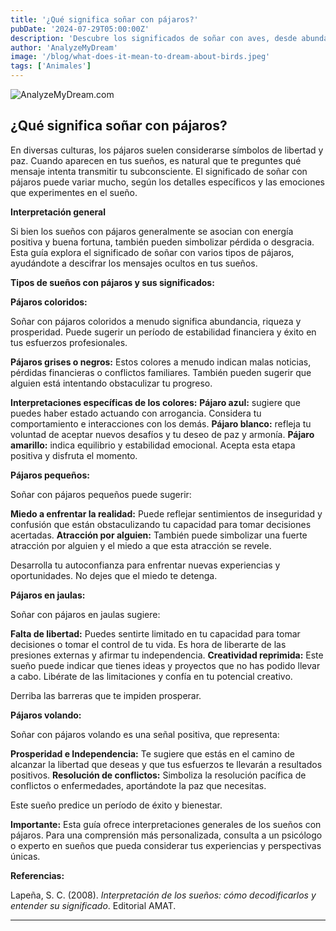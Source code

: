 ```yaml
---
title: '¿Qué significa soñar con pájaros?'
pubDate: '2024-07-29T05:00:00Z'
description: 'Descubre los significados de soñar con aves, desde abundancia y libertad hasta advertencias sobre pérdidas y conflictos.'
author: 'AnalyzeMyDream'
image: '/blog/what-does-it-mean-to-dream-about-birds.jpeg'
tags: ['Animales']
---
```


![AnalyzeMyDream.com](/blog/what-does-it-mean-to-dream-about-birds.jpeg)

## ¿Qué significa soñar con pájaros?

En diversas culturas, los pájaros suelen considerarse símbolos de libertad y paz. Cuando aparecen en tus sueños, es natural que te preguntes qué mensaje intenta transmitir tu subconsciente. El significado de soñar con pájaros puede variar mucho, según los detalles específicos y las emociones que experimentes en el sueño.

**Interpretación general**

Si bien los sueños con pájaros generalmente se asocian con energía positiva y buena fortuna, también pueden simbolizar pérdida o desgracia. Esta guía explora el significado de soñar con varios tipos de pájaros, ayudándote a descifrar los mensajes ocultos en tus sueños. 

**Tipos de sueños con pájaros y sus significados:**

**Pájaros coloridos:**

Soñar con pájaros coloridos a menudo significa abundancia, riqueza y prosperidad. Puede sugerir un período de estabilidad financiera y éxito en tus esfuerzos profesionales. 

**Pájaros grises o negros:** Estos colores a menudo indican malas noticias, pérdidas financieras o conflictos familiares. También pueden sugerir que alguien está intentando obstaculizar tu progreso. 

**Interpretaciones específicas de los colores:**
**Pájaro azul:** sugiere que puedes haber estado actuando con arrogancia. Considera tu comportamiento e interacciones con los demás.
**Pájaro blanco:** refleja tu voluntad de aceptar nuevos desafíos y tu deseo de paz y armonía. 
**Pájaro amarillo:** indica equilibrio y estabilidad emocional. Acepta esta etapa positiva y disfruta el momento.


**Pájaros pequeños:**

Soñar con pájaros pequeños puede sugerir:

**Miedo a enfrentar la realidad:** Puede reflejar sentimientos de inseguridad y confusión que están obstaculizando tu capacidad para tomar decisiones acertadas.
**Atracción por alguien:** También puede simbolizar una fuerte atracción por alguien y el miedo a que esta atracción se revele. 

Desarrolla tu autoconfianza para enfrentar nuevas experiencias y oportunidades. No dejes que el miedo te detenga.

**Pájaros en jaulas:**

Soñar con pájaros en jaulas sugiere:

**Falta de libertad:** Puedes sentirte limitado en tu capacidad para tomar decisiones o tomar el control de tu vida. Es hora de liberarte de las presiones externas y afirmar tu independencia.
**Creatividad reprimida:** Este sueño puede indicar que tienes ideas y proyectos que no has podido llevar a cabo. Libérate de las limitaciones y confía en tu potencial creativo.

Derriba las barreras que te impiden prosperar.

**Pájaros volando:**

Soñar con pájaros volando es una señal positiva, que representa:

**Prosperidad e Independencia:** Te sugiere que estás en el camino de alcanzar la libertad que deseas y que tus esfuerzos te llevarán a resultados positivos.
**Resolución de conflictos:** Simboliza la resolución pacífica de conflictos o enfermedades, aportándote la paz que necesitas. 

Este sueño predice un período de éxito y bienestar.

**Importante:** Esta guía ofrece interpretaciones generales de los sueños con pájaros. Para una comprensión más personalizada, consulta a un psicólogo o experto en sueños que pueda considerar tus experiencias y perspectivas únicas.

**Referencias:**

Lapeña, S. C. (2008). *Interpretación de los sueños: cómo decodificarlos y entender su significado*. Editorial AMAT.

---